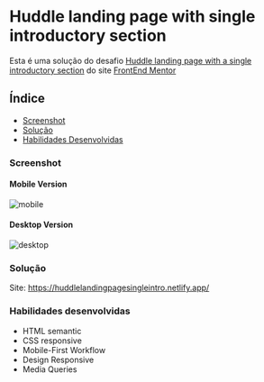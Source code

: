 # Huddle landing page with single introductory section

Esta é uma solução do desafio [Huddle landing page with a single introductory section](https://www.frontendmentor.io/challenges/huddle-landing-page-with-a-single-introductory-section-B_2Wvxgi0) do site [FrontEnd Mentor](https://www.frontendmentor.io/home)

## Índice
- [Screenshot](#screenshot)
- [Solução](#solução)
- [Habilidades Desenvolvidas](#habilidades-desenvolvidas)

### Screenshot
#### Mobile Version
![mobile](https://user-images.githubusercontent.com/93809764/170196151-9e1028c2-da8e-4fc7-833d-9ce71b35e2f8.png)

#### Desktop Version
![desktop](https://user-images.githubusercontent.com/93809764/170196147-66db5d7a-a93b-48b8-8877-14391828dce5.png)

### Solução
Site: https://huddlelandingpagesingleintro.netlify.app/

### Habilidades desenvolvidas
- HTML semantic
- CSS responsive 
- Mobile-First Workflow
- Design Responsive
- Media Queries
